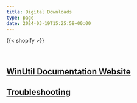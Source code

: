 ```yaml
---
title: Digital Downloads
type: page
date: 2024-03-19T15:25:58+00:00
---
```

{{< shopify >}}

<br>

## [WinUtil Documentation Website](https://winutil.christitus.com)
 
## [Troubleshooting](https://cttstore.com/pages/troubleshooting)

